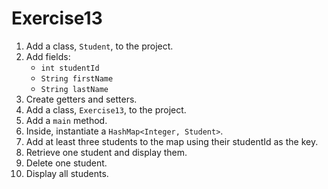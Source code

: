 # Exercise13

1. Add a class, `Student`, to the project.
2. Add fields:
    - `int studentId`
    - `String firstName`
    - `String lastName`
3. Create getters and setters.
4. Add a class, `Exercise13`, to the project.
5. Add a `main` method.
6. Inside, instantiate a `HashMap<Integer, Student>`.
7. Add at least three students to the map using their studentId as the key.
8. Retrieve one student and display them.
9. Delete one student.
10. Display all students.